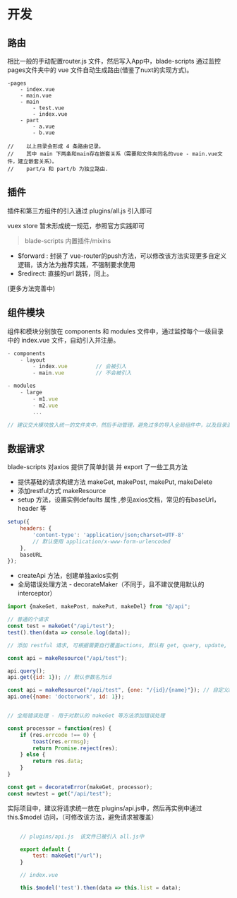 # 开发

## 路由

相比一般的手动配置router.js 文件，然后写入App中，blade-scripts 通过监控 pages文件夹中的 vue 文件自动生成路由(借鉴了nuxt的实现方式)。

``` 
-pages
    - index.vue
    - main.vue
    - main
        - test.vue
        - index.vue
    - part
        - a.vue
        - b.vue

//    以上目录会形成 4 条路由记录。
//    其中 main 下两条和main存在嵌套关系（需要和文件夹同名的vue - main.vue文件，建立嵌套关系）。
//    part/a 和 part/b 为独立路由.
```

## 插件

插件和第三方组件的引入通过 plugins/all.js 引入即可

vuex store 暂未形成统一规范，参照官方实践即可

> blade-scripts 内置插件/mixins

- $forward : 封装了 vue-router的push方法，可以修改该方法实现更多自定义逻辑，该方法为推荐实践，不强制要求使用
- $redirect: 直接的url 跳转，同上。

(更多方法完善中)

## 组件模块

组件和模块分别放在 components 和 modules 文件中，通过监控每个一级目录中的 index.vue 文件，自动引入并注册。

```js
- components
    - layout
        - index.vue         // 会被引入
        - main.vue          // 不会被引入

- modules
    - large
        - m1.vue
        - m2.vue
        ...

// 建议交大模块放入统一的文件夹中，然后手动管理，避免过多的导入全局组件中，以及目录混乱。

```

## 数据请求

blade-scripts 对axios 提供了简单封装 并 export 了一些工具方法

- 提供基础的请求构建方法 makeGet, makePost, makePut, makeDelete
- 添加restful方式 makeResource
- setup 方法，设置实例defaults 属性 ,参见axios文档，常见的有baseUrl， header 等

```js
setup({
    headers: {
        'content-type': 'application/json;charset=UTF-8'
        // 默认使用 application/x-www-form-urlencoded
    },
    baseURL
});
```

- createApi 方法，创建单独axios实例
- 全局错误处理方法  - decorateMaker（不同于，且不建议使用默认的interceptor）

```js
import {makeGet, makePost, makePut, makeDel} from "@/api";

// 普通的个请求
const test = makeGet("/api/test");
test().then(data => console.log(data));

// 添加 restful 请求, 可根据需要自行覆盖actions, 默认有 get, query, update, create, delete 5个方法，

const api = makeResource("/api/test");

api.query();
api.get({id: 1}); // 默认参数名为id

const api = makeResource("/api/test", {one: "/{id}/{name}"}); // 自定义action时，默认action不可用
api.one({name: 'doctorwork', id: 1}); 


// 全局错误处理 - 用于对默认的 makeGet 等方法添加错误处理

const processor = function(res) {
    if (res.errcode !== 0) {
        toast(res.errmsg);
        return Promise.reject(res);
    } else {
        return res.data;
    }
}

const get = decorateError(makeGet, processor);
const newtest = get("/api/test");

```

实际项目中，建议将请求统一放在 plugins/api.js中，然后再实例中通过 this.$model 访问，（可修改该方法，避免请求被覆盖）

```js

    // plugins/api.js  该文件已被引入 all.js中

    export default {
        test: makeGet("/url");
    }

    // index.vue

    this.$model('test').then(data => this.list = data);

```